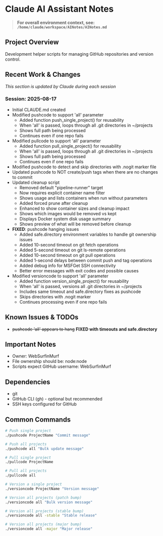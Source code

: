 # Claude AI Assistant Notes

> **For overall environment context, see: `/home/claude/workspace/AINotes/AINotes.md`**

## Project Overview
Development helper scripts for managing GitHub repositories and version control.

## Recent Work & Changes
_This section is updated by Claude during each session_

### Session: 2025-08-17
- Initial CLAUDE.md created
- Modified pushcode to support 'all' parameter
  - Added function push_single_project() for reusability
  - When 'all' is passed, loops through all .git directories in ~/projects
  - Shows full path being processed
  - Continues even if one repo fails
- Modified pullcode to support 'all' parameter  
  - Added function pull_single_project() for reusability
  - When 'all' is passed, loops through all .git directories in ~/projects
  - Shows full path being processed
  - Continues even if one repo fails
- Modified pushcode to detect and skip directories with .nogit marker file
- Updated pushcode to NOT create/push tags when there are no changes to commit
- Updated cleanup script
  - Removed default "pipeline-runner" target
  - Now requires explicit container name filter
  - Shows usage and lists containers when run without parameters
  - Added forced prune after cleanup
  - Enhanced to show container sizes and cleanup impact
  - Shows which images would be removed vs kept
  - Displays Docker system disk usage summary
  - Shows preview of what will be removed before cleanup
- **FIXED**: pushcode hanging issues
  - Added safe.directory environment variables to handle git ownership issues
  - Added 10-second timeout on git fetch operations
  - Added 5-second timeout on git ls-remote operations  
  - Added 10-second timeout on git pull operations
  - Added 1-second delays between commit push and tag operations
  - Added debug info for MSFGet SSH connectivity
  - Better error messages with exit codes and possible causes
- Modified versioncode to support 'all' parameter
  - Added function version_single_project() for reusability
  - When 'all' is passed, versions all .git directories in ~/projects
  - Includes same timeout and safe.directory fixes as pushcode
  - Skips directories with .nogit marker
  - Continues processing even if one repo fails

## Known Issues & TODOs
- ~~pushcode 'all' appears to hang~~ **FIXED with timeouts and safe.directory**

## Important Notes
- Owner: WebSurfinMurf
- File ownership should be: node:node
- Scripts expect GitHub username: WebSurfinMurf

## Dependencies
- git
- GitHub CLI (gh) - optional but recommended
- SSH keys configured for GitHub

## Common Commands
```bash
# Push single project
./pushcode ProjectName "Commit message"

# Push all projects
./pushcode all "Bulk update message"

# Pull single project  
./pullcode ProjectName

# Pull all projects
./pullcode all

# Version a single project
./versioncode ProjectName "Version message"

# Version all projects (patch bump)
./versioncode all "Bulk version message"

# Version all projects (stable bump)
./versioncode all -stable "Stable release"

# Version all projects (major bump)
./versioncode all -major "Major release"
```
